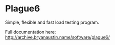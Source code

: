 Plague6
=======

Simple, flexible and fast load testing program.


Full documentation here: http://archive.bryanaustin.name/software/plague6/
